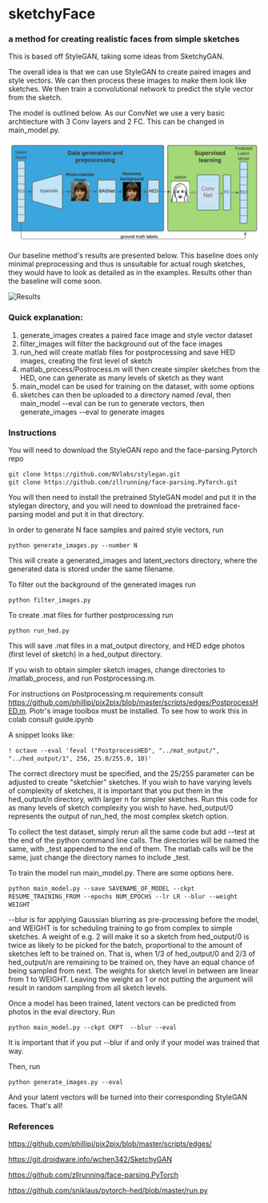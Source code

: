 # sketchyFace
### a method for creating realistic faces from simple sketches

This is based off StyleGAN, taking some ideas from SketchyGAN.

The overall idea is that we can use StyleGAN to create paired images and style vectors. We can then process these images to make them look like sketches. We then train a convolutional network to predict the style vector from the sketch. 

The model is outlined below. As our ConvNet we use a very basic archtiecture with 3 Conv layers and 2 FC. This can be changed in main_model.py.

![Methodology](https://github.com/antter/sketchyFace/blob/main/method.png)

Our baseline method's results are presented below. This baseline does only minimal preprocessing and thus is unsuitable for actual rough sketches, they would have to look as detailed as in the examples. Results other than the baseline will come soon.

![Results](https://github.com/antter/sketchyFace/blob/main/results.png)



### Quick explanation:
  
  1. generate_images creates a paired face image and style vector dataset
  2. filter_images will filter the background out of the face images
  3. run_hed will create matlab files for postprocessing and save HED images, creating the first level of sketch
  4. matlab_process/Postrocess.m will then create simpler sketches from the HED, one can generate as many levels of sketch as they want
  5. main_model can be used for training on the dataset, with some options
  6. sketches can then be uploaded to a directory named /eval, then main_model --eval can be run to generate vectors, then generate_images --eval to generate images

### Instructions

You will need to download the StyleGAN repo and the face-parsing.Pytorch repo

```
git clone https://github.com/NVlabs/stylegan.git
git clone https://github.com/zllrunning/face-parsing.PyTorch.git
```

You will then need to install the pretrained StyleGAN model and put it in the stylegan directory, and you will need to download the pretrained face-parsing model and put it in that directory.

In order to generate N face samples and paired style vectors, run

```
python generate_images.py --number N
```

This will create a generated_images and latent_vectors directory, where the generated data is stored under the same filename.

To filter out the background of the generated images run 

```
python filter_images.py
```

To create .mat files for further postprocessing run

```
python run_hed.py
```

This will save .mat files in a mat_output directory, and HED edge photos (first level of sketch) in a hed_output directory.

If you wish to obtain simpler sketch images, change directories to /matlab_process, and run Postprocessing.m.

For instructions on Postprocessing.m requirements consult https://github.com/phillipi/pix2pix/blob/master/scripts/edges/PostprocessHED.m. Piotr's image toolbox must be installed. To see how to work this in colab consult guide.ipynb

A snippet looks like:
```
! octave --eval 'feval ("PostprocessHED", "../mat_output/", "../hed_output/1", 256, 25.0/255.0, 10)'
```
The correct directory must be specified, and the 25/255 parameter can be adjusted to create "sketchier" sketches. If you wish to have varying levels of complexity of sketches, it is important that you put them in the hed_output/n directory, with larger n for simpler sketches. Run this code for as many levels of sketch complexity you wish to have. hed_output/0 represents the output of run_hed, the most complex sketch option.

To collect the test dataset, simply rerun all the same code but add --test at the end of the python command line calls. The directories will be named the same, with \_test appended to the end of them. The matlab calls will be the same, just change the directory names to include \_test.

To train the model run main_model.py. There are some options here.

```
python main_model.py --save SAVENAME_OF_MODEL --ckpt RESUME_TRAINING_FROM --epochs NUM_EPOCHS --lr LR --blur --weight WEIGHT
```

--blur is for applying Gaussian blurring as pre-processing before the model, and WEIGHT is for scheduling training to go from complex to simple sketches. A weight of e.g. 2 will make it so a sketch from hed_output/0 is twice as likely to be picked for the batch, proportional to the amount of sketches left to be trained on. That is, when 1/3 of hed_output/0 and 2/3 of hed_output/n are remaining to be trained on, they have an equal chance of being sampled from next. The weights for sketch level in between are linear from 1 to WEIGHT. Leaving the weight as 1 or not putting the argument will result in random sampling from all sketch levels.

Once a model has been trained, latent vectors can be predicted from photos in the eval directory. Run

```
python main_model.py --ckpt CKPT  --blur --eval
```
It is important that if you put --blur if and only if your model was trained that way.

Then, run
```
python generate_images.py --eval
```
And your latent vectors will be turned into their corresponding StyleGAN faces.
That's all!

### References

https://github.com/phillipi/pix2pix/blob/master/scripts/edges/

https://git.droidware.info/wchen342/SketchyGAN

https://github.com/zllrunning/face-parsing.PyTorch

https://github.com/sniklaus/pytorch-hed/blob/master/run.py
